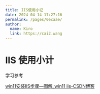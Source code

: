 ```yaml
---
title: IIS使用小记
date: 2024-04-14 17:27:16
permalink: /pages/0ecaae/
author: 
  name: Kiro
  link: https://cai2.wang
---
```

# IIS 使用小计





学习参考

[win11安装IIS步骤—图解_win11 iis-CSDN博客](https://blog.csdn.net/weixin_42870215/article/details/126662527)